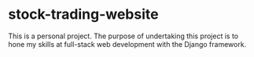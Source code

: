 # stock-trading-website
This is a personal project. The purpose of undertaking this project is to hone my skills at full-stack web development with the Django framework.
